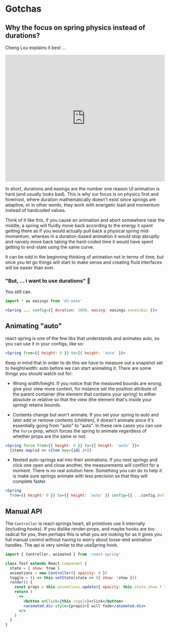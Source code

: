 # Gotchas

## Why the focus on spring physics instead of durations?

Cheng Lou explains it best ...

<iframe width="100%" height="400" src="https://www.youtube.com/embed/1tavDv5hXpo?rel=0&t=6m17s" frameBorder="0" allow="autoplay; encrypted-media" allowFullScreen></iframe>

In short, durations and easings are the number one reason UI animation is hard (and usually looks bad). This is why our focus is on physics first and foremost, where duration mathematically doesn't exist since springs are adaptive, or in other words, they work with energetic load and momentum instead of hardcoded values.

Think of it like this, if you cause an animation and abort somewhere near the middle, a spring will fluidly move back according to the energy it spent getting there as if you would actually pull back a physical spring mid-momentum, whereas in a duration-based animation it would stop abruptly and naively move back taking the hard-coded time it would have spent getting to end-state using the same curve.

It can be odd in the beginning thinking of animation not in terms of time, but once you let go things will start to make sense and creating fluid interfaces will be easier than ever.

### "But, ... i **want** to use durations" 😤

You still can.

```jsx
import * as easings from 'd3-ease'

<Spring ... config={{ duration: 3000, easing: easings.easeCubic }}>
```

## Animating "auto"

react-spring is one of the few libs that understands and animates auto, so you can use it in your configs, like so:

```jsx
<Spring from={{ height: 0 }} to={{ height: 'auto' }}>
```

Keep in mind that in order to do this we have to measure out a snapshot set to height/width: auto before we can start animating it. There are some things you should watch out for:

* Wrong width/height. If you notice that the measured bounds are wrong, give your view more context, for instance set the position attribute of the parent container (the element that contains your spring) to either absolute or relative so that the view (the element that's inside your spring) retains bounds.

* Contents change but won't animate. If you set your spring to auto and later add or remove contents (children), it doesn't animate since it's essentially going from "auto" to "auto". In these rare cases you can use the `force` prop, which forces the spring to animate regardless of whether props are the same or not.

```jsx
<Spring force from={{ height: 0 }} to={{ height: 'auto' }}>
  {items.map(id => <Item key={id} />)}
```

* Nested auto-springs eat into their animations. If you nest springs and click one open and close another, the measurements will conflict for a moment. There is no real solution here. Something you can do to help it is make sure springs animate with less precision so that they will complete faster.

```jsx
<Spring
  from={{ height: 0 }} to={{ height: 'auto' }} config={{ ...config.default, precision: 1 }}>
```

## Manual API

The `Controller` is react-springs heart, all primitives use it internally (including hooks). If you dislike render-props, and maybe hooks are too radical for you, then perhaps this is what you are looking for as it gives you full manual control without having to worry about loose-end animation handles. The api is very similar to the useSpring hook.

```jsx
import { Controller, animated } from 'react-spring'

class Test extends React.Component {
  state = { show: true }
  animations = new Controller({ opacity: 0 })
  toggle = () => this.setState(state => ({ show: !show }))
  render() {
    const props = this.animations.update({ opacity: this.state.show ? 1 : 0 })
    return (
      <>
        <button onClick={this.toggle}>click</button>
        <animated.div style={props}>I will fade</animated.div>
      </>
    )
  }
}
```